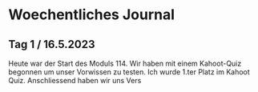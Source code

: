 # Woechentliches Journal
## Tag 1 / 16.5.2023
Heute war der Start des Moduls 114. Wir haben mit einem Kahoot-Quiz begonnen um unser Vorwissen zu testen. Ich wurde 1.ter Platz im Kahoot Quiz. Anschliessend haben wir uns
Vers
